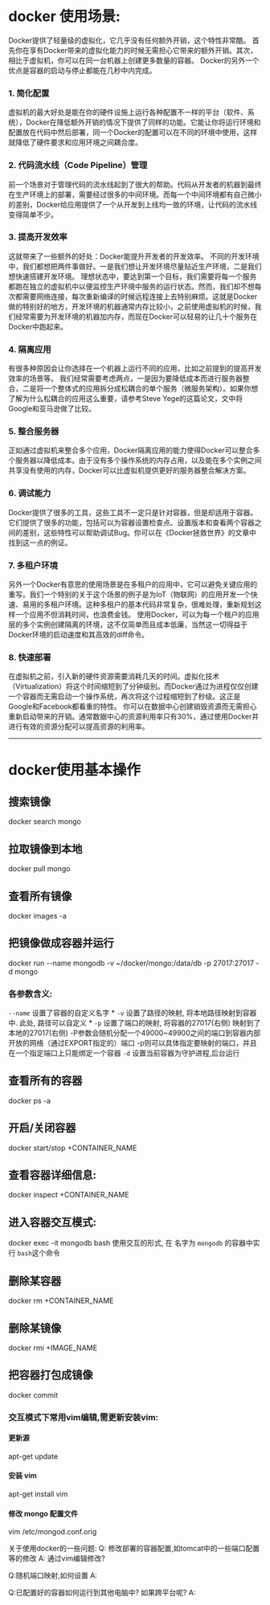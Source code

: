 # docker 使用场景:
Docker提供了轻量级的虚拟化，它几乎没有任何额外开销，这个特性非常酷。
首先你在享有Docker带来的虚拟化能力的时候无需担心它带来的额外开销。其次，相比于虚拟机，你可以在同一台机器上创建更多数量的容器。
Docker的另外一个优点是容器的启动与停止都能在几秒中内完成。
### 1. 简化配置
虚拟机的最大好处是能在你的硬件设施上运行各种配置不一样的平台（软件、系统），Docker在降低额外开销的情况下提供了同样的功能。它能让你将运行环境和配置放在代码中然后部署，同一个Docker的配置可以在不同的环境中使用，这样就降低了硬件要求和应用环境之间耦合度。
### 2. 代码流水线（Code Pipeline）管理
前一个场景对于管理代码的流水线起到了很大的帮助。代码从开发者的机器到最终在生产环境上的部署，需要经过很多的中间环境。而每一个中间环境都有自己微小的差别，Docker给应用提供了一个从开发到上线均一致的环境，让代码的流水线变得简单不少。
### 3. 提高开发效率
这就带来了一些额外的好处：Docker能提升开发者的开发效率。
不同的开发环境中，我们都想把两件事做好。一是我们想让开发环境尽量贴近生产环境，二是我们想快速搭建开发环境。
理想状态中，要达到第一个目标，我们需要将每一个服务都跑在独立的虚拟机中以便监控生产环境中服务的运行状态。然而，我们却不想每次都需要网络连接，每次重新编译的时候远程连接上去特别麻烦。这就是Docker做的特别好的地方，开发环境的机器通常内存比较小，之前使用虚拟机的时候，我们经常需要为开发环境的机器加内存，而现在Docker可以轻易的让几十个服务在Docker中跑起来。
### 4. 隔离应用
有很多种原因会让你选择在一个机器上运行不同的应用，比如之前提到的提高开发效率的场景等。
我们经常需要考虑两点，一是因为要降低成本而进行服务器整合，二是将一个整体式的应用拆分成松耦合的单个服务（微服务架构）。如果你想了解为什么松耦合的应用这么重要，请参考Steve Yege的这篇论文，文中将Google和亚马逊做了比较。
### 5. 整合服务器
正如通过虚拟机来整合多个应用，Docker隔离应用的能力使得Docker可以整合多个服务器以降低成本。由于没有多个操作系统的内存占用，以及能在多个实例之间共享没有使用的内存，Docker可以比虚拟机提供更好的服务器整合解决方案。
### 6. 调试能力
Docker提供了很多的工具，这些工具不一定只是针对容器，但是却适用于容器。它们提供了很多的功能，包括可以为容器设置检查点、设置版本和查看两个容器之间的差别，这些特性可以帮助调试Bug。你可以在《Docker拯救世界》的文章中找到这一点的例证。
### 7. 多租户环境
另外一个Docker有意思的使用场景是在多租户的应用中，它可以避免关键应用的重写。我们一个特别的关于这个场景的例子是为IoT（物联网）的应用开发一个快速、易用的多租户环境。这种多租户的基本代码非常复杂，很难处理，重新规划这样一个应用不但消耗时间，也浪费金钱。
使用Docker，可以为每一个租户的应用层的多个实例创建隔离的环境，这不仅简单而且成本低廉，当然这一切得益于Docker环境的启动速度和其高效的diff命令。
### 8. 快速部署
在虚拟机之前，引入新的硬件资源需要消耗几天的时间。虚拟化技术（Virtualization）将这个时间缩短到了分钟级别。而Docker通过为进程仅仅创建一个容器而无需启动一个操作系统，再次将这个过程缩短到了秒级。这正是Google和Facebook都看重的特性。
你可以在数据中心创建销毁资源而无需担心重新启动带来的开销。通常数据中心的资源利用率只有30%，通过使用Docker并进行有效的资源分配可以提高资源的利用率。



----------------------------------------
# docker使用基本操作

## 搜索镜像
docker search mongo

## 拉取镜像到本地
docker pull mongo

## 查看所有镜像
docker images -a

## 把镜像做成容器并运行
docker run --name mongodb -v ~/docker/mongo:/data/db -p 27017:27017 -d mongo
### 各参数含义:
`--name` 设置了容器的自定义名字 * 
`-v` 设置了路径的映射, 将本地路径映射到容器中. 此处, 路径可以自定义 * 
`-p` 设置了端口的映射, 将容器的27017(右侧) 映射到了本地的27017(右侧)
    -P参数会随机分配一个49000~49900之间的端口到容器内部开放的网络（通过EXPORT指定的）端口
    -p则可以具体指定要映射的端口，并且在一个指定端口上只能绑定一个容器
`-d` 设置当前容器为守护进程,后台运行

## 查看所有的容器
docker ps -a

## 开启/关闭容器
docker start/stop +CONTAINER_NAME

## 查看容器详细信息:
docker inspect +CONTAINER_NAME

## 进入容器交互模式:
docker exec -it mongodb bash
使用交互的形式, 在 名字为 `mongodb` 的容器中实行 `bash`这个命令

## 删除某容器
docker rm +CONTAINER_NAME

## 删除某镜像
docker rmi +IMAGE_NAME

## 把容器打包成镜像
docker commit 

### 交互模式下常用vim编辑,需更新安装vim:
#### 更新源
apt-get update
#### 安装 vim
apt-get install vim
#### 修改 mongo 配置文件
vim /etc/mongod.conf.orig





关于使用docker的一些问题:
Q: 修改部署的容器配置,如tomcat中的一些端口配置等的修改
A: 通过vim编辑修改?

Q:随机端口映射,如何设置
A:

Q:已配置好的容器如何运行到其他电脑中? 如果跨平台呢?
A:
